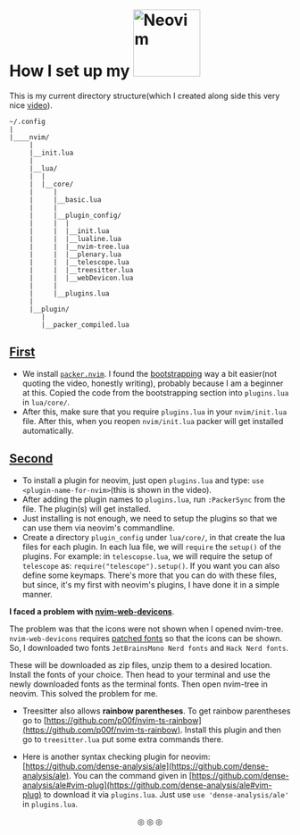 # How I set up my  <img alt ="Neovim" width="120px" src="https://upload.wikimedia.org/wikipedia/commons/4/4f/Neovim-logo.svg"/>

This is my current directory structure(which I created along side this very nice [video](https://www.youtube.com/watch?v=J9yqSdvAKXY)).

```
~/.config
|
|____nvim/
     |
     |__init.lua
     |
     |__lua/
     |  |
     |  |__core/
     |     |
     |     |__basic.lua
     |     |
     |     |__plugin_config/
     |     |  |
     |     |  |__init.lua
     |     |  |__lualine.lua
     |     |  |__nvim-tree.lua
     |     |  |__plenary.lua
     |     |  |__telescope.lua
     |     |  |__treesitter.lua
     |     |  |__webDevicon.lua
     |     |
     |     |__plugins.lua
     |
     |__plugin/
        |
        |__packer_compiled.lua
```

## <ins>First</ins>
* We install [`packer.nvim`](https://github.com/wbthomason/packer.nvim#packernvim). I found the [bootstrapping](https://github.com/wbthomason/packer.nvim#bootstrapping) way a bit easier(not quoting the video, honestly writing), probably because I am a beginner at this. Copied the code from the bootstrapping section into `plugins.lua` in `lua/core/`.
* After this, make sure that you require `plugins.lua` in your `nvim/init.lua` file. After this, when you reopen `nvim/init.lua` packer will get installed automatically.

## <ins>Second</ins>
* To install a plugin for neovim, just open `plugins.lua` and type: `use <plugin-name-for-nvim>`(this is shown in the video).
* After adding the plugin names to `plugins.lua`, run `:PackerSync` from the file. The plugin(s) will get installed.
* Just installing is not enough, we need to setup the plugins so that we can use them via neovim's commandline.
* Create a directory `plugin_config` under `lua/core/`, in that create the lua files for each plugin. In each lua file, we will `require` the `setup()` of the plugins. For example: in `telescopse.lua`, we will require the setup of `telescope` as: `require("telescope").setup()`. If you want you can also define some keymaps. There's more that you can do with these files, but since, it's my first with neovim's plugins, I have done it in a simple manner.

**I faced a problem with [nvim-web-devicons](https://github.com/nvim-tree/nvim-web-devicons)**.

The problem was that the icons were not shown when I opened nvim-tree. `nvim-web-devicons` requires [patched fonts](https://www.nerdfonts.com/) so that the icons can be shown. So, I downloaded two fonts `JetBrainsMono Nerd fonts` and `Hack Nerd fonts`.

These will be downloaded as zip files, unzip them to a desired location. Install the fonts of your choice. Then head to your terminal and use the newly downloaded fonts as the terminal fonts. Then open nvim-tree in neovim. This solved the problem for me.

* Treesitter also allows **rainbow parentheses**.
To get rainbow parentheses go to [https://github.com/p00f/nvim-ts-rainbow](https://github.com/p00f/nvim-ts-rainbow). Install this plugin and then go to `treesitter.lua` put some extra commands there.

* Here is another syntax checking plugin for neovim: [https://github.com/dense-analysis/ale](https://github.com/dense-analysis/ale). You can the command given in [https://github.com/dense-analysis/ale#vim-plug](https://github.com/dense-analysis/ale#vim-plug) to download it via `plugins.lua`. Just use `use 'dense-analysis/ale'` in `plugins.lua`.

<p align="center">
&#9678; &#9678; &#9678;
</p>
